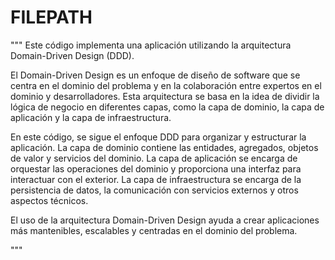 # FILEPATH

"""
Este código implementa una aplicación utilizando la arquitectura Domain-Driven Design (DDD).

El Domain-Driven Design es un enfoque de diseño de software que se centra en el dominio del problema y en la colaboración entre expertos en el dominio y desarrolladores. Esta arquitectura se basa en la idea de dividir la lógica de negocio en diferentes capas, como la capa de dominio, la capa de aplicación y la capa de infraestructura.

En este código, se sigue el enfoque DDD para organizar y estructurar la aplicación. La capa de dominio contiene las entidades, agregados, objetos de valor y servicios del dominio. La capa de aplicación se encarga de orquestar las operaciones del dominio y proporciona una interfaz para interactuar con el exterior. La capa de infraestructura se encarga de la persistencia de datos, la comunicación con servicios externos y otros aspectos técnicos.

El uso de la arquitectura Domain-Driven Design ayuda a crear aplicaciones más mantenibles, escalables y centradas en el dominio del problema.

"""